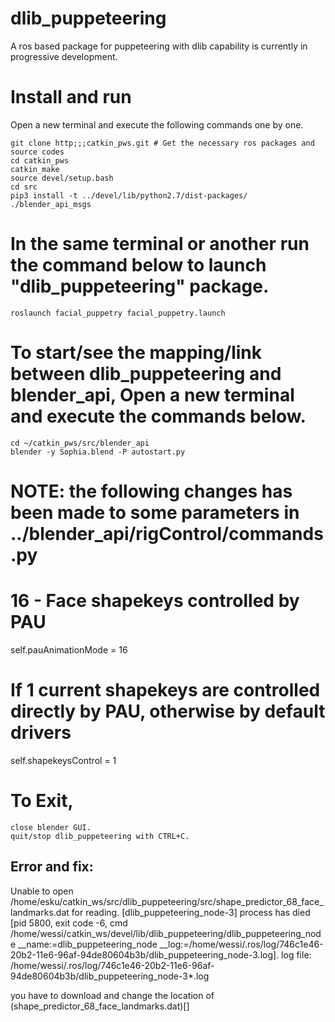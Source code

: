 # dlib_puppeteering
A ros based package for puppeteering with dlib capability is currently in progressive development.

# Install and run
Open a new terminal and execute the following commands one by one.
```
git clone http;;;catkin_pws.git # Get the necessary ros packages and source codes
cd catkin_pws
catkin_make
source devel/setup.bash
cd src
pip3 install -t ../devel/lib/python2.7/dist-packages/ ./blender_api_msgs
```
# In the same terminal or another run the command below to launch "dlib_puppeteering" package.
```roslaunch facial_puppetry facial_puppetry.launch```

# To start/see the mapping/link between dlib_puppeteering and blender_api, Open a new terminal and execute the commands below.
```
cd ~/catkin_pws/src/blender_api
blender -y Sophia.blend -P autostart.py
```
# NOTE: the following changes has been made to some parameters in ../blender_api/rigControl/commands.py

# 16 - Face shapekeys controlled by PAU
self.pauAnimationMode = 16

# If 1 current shapekeys are controlled directly by PAU, otherwise by default drivers
self.shapekeysControl = 1

# To Exit,
```
close blender GUI.
quit/stop dlib_puppeteering with CTRL+C.
```

## Error and fix:
Unable to open /home/esku/catkin_ws/src/dlib_puppeteering/src/shape_predictor_68_face_landmarks.dat for reading.
[dlib_puppeteering_node-3] process has died [pid 5800, exit code -6, cmd /home/wessi/catkin_ws/devel/lib/dlib_puppeteering/dlib_puppeteering_node __name:=dlib_puppeteering_node __log:=/home/wessi/.ros/log/746c1e46-20b2-11e6-96af-94de80604b3b/dlib_puppeteering_node-3.log].
log file: /home/wessi/.ros/log/746c1e46-20b2-11e6-96af-94de80604b3b/dlib_puppeteering_node-3*.log

you have to download and change the location of (shape_predictor_68_face_landmarks.dat)[]


